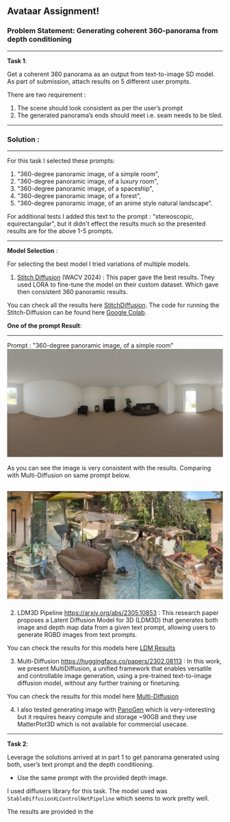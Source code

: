 ## Avataar Assignment! 
### Problem Statement: Generating coherent 360-panorama from depth conditioning
---
**Task 1**:

Get a coherent 360 panorama as an output from text-to-image SD model. As part of
submission, attach results on 5 different user prompts.

There are two requirement : 
1. The scene should look consistent as per the user’s prompt
2. The generated panorama’s ends should meet i.e. seam needs to be tiled.

--- 
### Solution : 
--- 
For this task I selected these prompts:
1.    "360-degree panoramic image, of a simple room",
2.    "360-degree panoramic image, of a luxury room",
3.    "360-degree panoramic image, of a spaceship",
4.    "360-degree panoramic image, of a forest",
5.    "360-degree panoramic image, of an anime style natural landscape".

For additional tests I added this text to the prompt : "stereoscopic, equirectangular", but it didn't effect the results much so the presented results are for the above 1-5 prompts.

--- 

**Model Selection** : 

For selecting the best model I tried variations of multiple models.

1. [Stitch Diffusion](https://littlewhitesea.github.io/stitchdiffusion.github.io/) (WACV 2024) : This paper gave the best results. They used LORA to fine-tune the model on their custom dataset. Which gave then consistent 360 panoramic results.

You can check all the results here [StitchDiffusion](https://github.com/charchit7/avatar_project/tree/main/Results). The code for running the Stitch-Diffusion can be found here [Google Colab](https://colab.research.google.com/drive/1QZHh9-3pjVtqlg2Oeqq_P11BZnH7cTpH?usp=sharing).

**One of the prompt Result**:

---
Prompt : "360-degree panoramic image, of a simple room"
![Image](https://github.com/charchit7/avatar_project/blob/main/Results/im_20240118103233_11.png_360-degree%20panoramic%20image%2C%20of%20a%20simple%20room.png)

As you can see the image is very consistent with the results. Comparing with Multi-Diffusion on same prompt below.

![MultiDiff](https://github.com/charchit7/avatar_project/blob/main/assets/MultiDiffusion/MultiDiffusion_360-degree_panoramic_image%2C_of_a_simple_room_image_1.png)
---

2. LDM3D Pipeline https://arxiv.org/abs/2305.10853 : This research paper proposes a Latent Diffusion Model for 3D (LDM3D) that generates both image and depth map data from a given text prompt, allowing users to generate RGBD images from text prompts. 

You can check the results for this models here [LDM Results](https://github.com/charchit7/avatar_project/tree/main/assets/LDM3D_pipeline)

3. Multi-Diffusion https://huggingface.co/papers/2302.08113 : In this work, we present MultiDiffusion, a unified framework that enables versatile and controllable image generation, using a pre-trained text-to-image diffusion model, without any further training or finetuning.

You can check the results for this model here [Multi-Diffusion](https://github.com/charchit7/avatar_project/tree/main/assets/MultiDiffusion)

4. I also tested generating image with [PanoGen](https://pano-gen.github.io/) which is very-interesting but it requires heavy compute and storage ~90GB and they use MatterPlot3D which is not available for commercial usecase.

--- 

**Task 2**:

Leverage the solutions arrived at in part 1 to get panorama generated using both,
user’s text prompt and the depth conditioning.

- Use the same prompt with the provided depth image.

I used diffusers library for this task. The model used was `StableDiffusionXLControlNetPipeline` which seems to work pretty well. 

The results are provided in the  